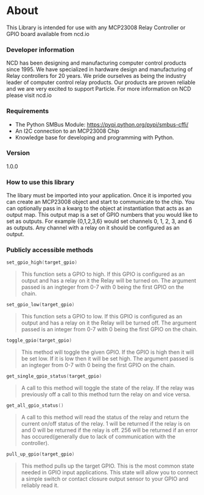 
# About

This Library is intended for use with any MCP23008 Relay Controller or GPIO board available from ncd.io

### Developer information
NCD has been designing and manufacturing computer control products since 1995.  We have specialized in hardware design and manufacturing of Relay controllers for 20 years.  We pride ourselves as being the industry leader of computer control relay products.  Our products are proven reliable and we are very excited to support Particle.  For more information on NCD please visit ncd.io

### Requirements
- The Python SMBus Module: https://pypi.python.org/pypi/smbus-cffi/
- An I2C connection to an MCP23008 Chip
- Knowledge base for developing and programming with Python.

### Version
1.0.0

### How to use this library

The libary must be imported into your application. Once it is imported you can create an MCP23008 object and start to communicate to the chip. You can optionally pass in a kwarg to the object at instantiation that acts as an output map.
This output map is a set of GPIO numbers that you would like to set as outputs. For example {0,1,2,3,6} would set channels
0, 1, 2, 3, and 6 as outputs. Any channel with a relay on it should be configured as an output.

### Publicly accessible methods
```cpp
set_gpio_high(target_gpio)
```
>This function sets a GPIO to high. If this GPIO is configured as an output and has a relay on it the
>Relay will be turned on. The argument passed is an ingteger from 0-7 with 0 being the first GPIO on the chain.


```cpp
set_gpio_low(target_gpio)
```
>This function sets a GPIO to low. If this GPIO is configured as an output and has a relay on it the
>Relay will be turned off. The argument passed is an integer from 0-7 with 0 being the first GPIO on the chain.


```cpp
toggle_gpio(target_gpio)
```
>This method will toggle the given GPIO. If the GPIO is high then it will be set low. If it is low then it will be set high.
>The argument passed is an ingteger from 0-7 with 0 being the first GPIO on the chain.


```cpp
get_single_gpio_status(target_gpio)
```
>A call to this method will toggle the state of the relay.  If the relay was previously off a call to this method
>turn the relay on and vice versa.


```cpp
get_all_gpio_status()
```
>A call to this method will read the status of the relay and return the current on/off
>status of the relay.  1 will be returned if the relay is on and 0 will be returned if the relay is off. 
>256 will be returned if an error has occured(generally due to lack of communication with the controller).


```cpp
pull_up_gpio(target_gpio)
```
>This method pulls up the target GPIO. This is the most common state needed in GPIO input applications. This state will allow you
>to connect a simple switch or contact closure output sensor to your GPIO and reliably read it.
